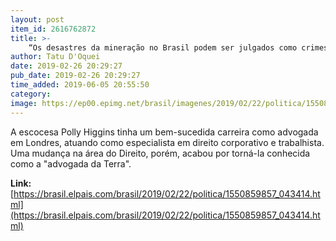 ```yaml
---
layout: post
item_id: 2616762872
title: >-
    “Os desastres da mineração no Brasil podem ser julgados como crimes contra a humanidade”
author: Tatu D'Oquei
date: 2019-02-26 20:29:27
pub_date: 2019-02-26 20:29:27
time_added: 2019-06-05 20:55:50
category: 
image: https://ep00.epimg.net/brasil/imagenes/2019/02/22/politica/1550859857_043414_1551197431_rrss_normal.jpg
---
```


A escocesa Polly Higgins tinha um bem-sucedida carreira como advogada em Londres, atuando como especialista em direito corporativo e trabalhista. Uma mudança na área do Direito, porém, acabou por torná-la conhecida como a "advogada da Terra".

**Link:** [https://brasil.elpais.com/brasil/2019/02/22/politica/1550859857_043414.html](https://brasil.elpais.com/brasil/2019/02/22/politica/1550859857_043414.html)

